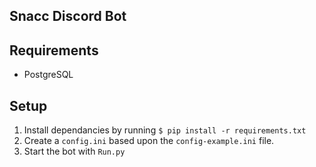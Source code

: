 Snacc Discord Bot
-

## Requirements
- PostgreSQL

## Setup

1. Install dependancies by running ``` $ pip install -r requirements.txt ```
2. Create a `config.ini` based upon the `config-example.ini` file.
3. Start the bot with `Run.py`
